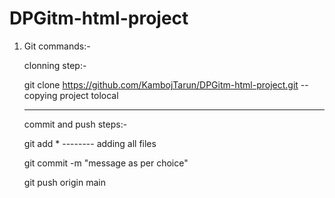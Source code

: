 # DPGitm-html-project

1.	Git commands:-

	clonning step:-
	
	git clone https://github.com/KambojTarun/DPGitm-html-project.git -- copying project tolocal 
	
	
	---------------------------------------------
	commit and push steps:-
	
	git add * --------  adding all files
	
	git commit -m "message as per choice"
	
	git push origin main